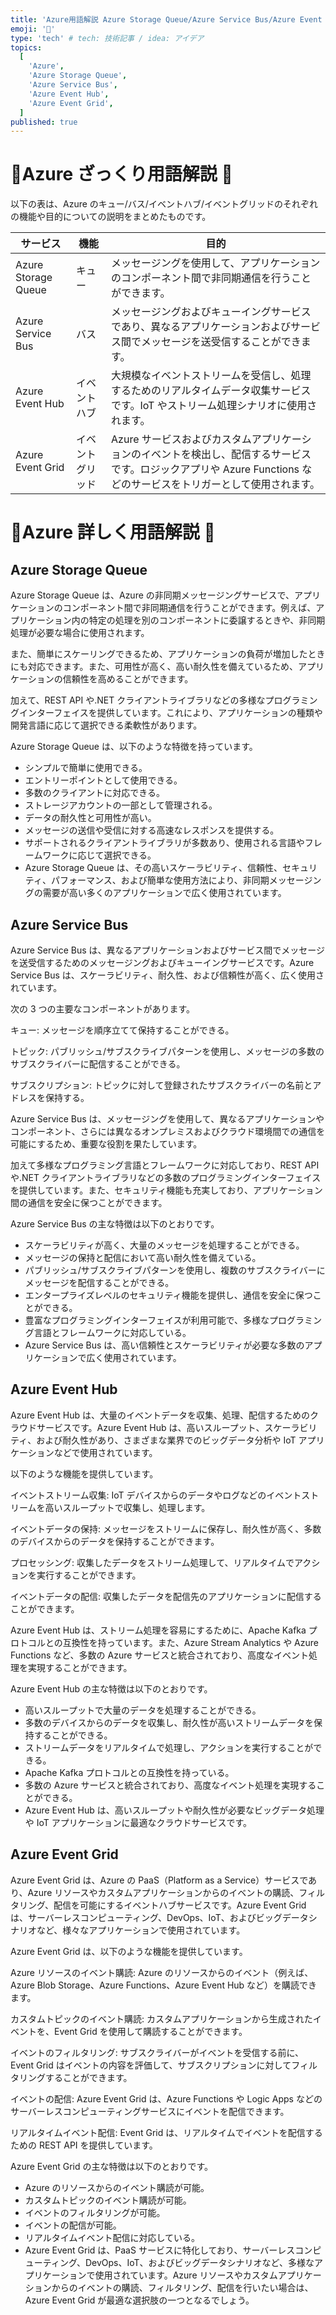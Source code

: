 ```yaml
---
title: 'Azure用語解説 Azure Storage Queue/Azure Service Bus/Azure Event Hub/Azure Event Grid '
emoji: '📘'
type: 'tech' # tech: 技術記事 / idea: アイデア
topics:
  [
    'Azure',
    'Azure Storage Queue',
    'Azure Service Bus',
    'Azure Event Hub',
    'Azure Event Grid',
  ]
published: true
---
```


# 📕Azure ざっくり用語解説 📕

以下の表は、Azure のキュー/バス/イベントハブ/イベントグリッドのそれぞれの機能や目的についての説明をまとめたものです。

| サービス            | 機能             | 目的                                                                                                                                                                |
| ------------------- | ---------------- | ------------------------------------------------------------------------------------------------------------------------------------------------------------------- |
| Azure Storage Queue | キュー           | メッセージングを使用して、アプリケーションのコンポーネント間で非同期通信を行うことができます。                                                                      |
| Azure Service Bus   | バス             | メッセージングおよびキューイングサービスであり、異なるアプリケーションおよびサービス間でメッセージを送受信することができます。                                      |
| Azure Event Hub     | イベントハブ     | 大規模なイベントストリームを受信し、処理するためのリアルタイムデータ収集サービスです。IoT やストリーム処理シナリオに使用されます。                                  |
| Azure Event Grid    | イベントグリッド | Azure サービスおよびカスタムアプリケーションのイベントを検出し、配信するサービスです。ロジックアプリや Azure Functions などのサービスをトリガーとして使用されます。 |

# 📕Azure 詳しく用語解説 📕

## Azure Storage Queue

Azure Storage Queue は、Azure の非同期メッセージングサービスで、アプリケーションのコンポーネント間で非同期通信を行うことができます。例えば、アプリケーション内の特定の処理を別のコンポーネントに委譲するときや、非同期処理が必要な場合に使用されます。

また、簡単にスケーリングできるため、アプリケーションの負荷が増加したときにも対応できます。また、可用性が高く、高い耐久性を備えているため、アプリケーションの信頼性を高めることができます。

加えて、REST API や.NET クライアントライブラリなどの多様なプログラミングインターフェイスを提供しています。これにより、アプリケーションの種類や開発言語に応じて選択できる柔軟性があります。

Azure Storage Queue は、以下のような特徴を持っています。

- シンプルで簡単に使用できる。
- エントリーポイントとして使用できる。
- 多数のクライアントに対応できる。
- ストレージアカウントの一部として管理される。
- データの耐久性と可用性が高い。
- メッセージの送信や受信に対する高速なレスポンスを提供する。
- サポートされるクライアントライブラリが多数あり、使用される言語やフレームワークに応じて選択できる。
- Azure Storage Queue は、その高いスケーラビリティ、信頼性、セキュリティ、パフォーマンス、および簡単な使用方法により、非同期メッセージングの需要が高い多くのアプリケーションで広く使用されています。

## Azure Service Bus

Azure Service Bus は、異なるアプリケーションおよびサービス間でメッセージを送受信するためのメッセージングおよびキューイングサービスです。Azure Service Bus は、スケーラビリティ、耐久性、および信頼性が高く、広く使用されています。

次の 3 つの主要なコンポーネントがあります。

キュー: メッセージを順序立てて保持することができる。

トピック: パブリッシュ/サブスクライブパターンを使用し、メッセージの多数のサブスクライバーに配信することができる。

サブスクリプション: トピックに対して登録されたサブスクライバーの名前とアドレスを保持する。

Azure Service Bus は、メッセージングを使用して、異なるアプリケーションやコンポーネント、さらには異なるオンプレミスおよびクラウド環境間での通信を可能にするため、重要な役割を果たしています。

加えて多様なプログラミング言語とフレームワークに対応しており、REST API や.NET クライアントライブラリなどの多数のプログラミングインターフェイスを提供しています。また、セキュリティ機能も充実しており、アプリケーション間の通信を安全に保つことができます。

Azure Service Bus の主な特徴は以下のとおりです。

- スケーラビリティが高く、大量のメッセージを処理することができる。
- メッセージの保持と配信において高い耐久性を備えている。
- パブリッシュ/サブスクライブパターンを使用し、複数のサブスクライバーにメッセージを配信することができる。
- エンタープライズレベルのセキュリティ機能を提供し、通信を安全に保つことができる。
- 豊富なプログラミングインターフェイスが利用可能で、多様なプログラミング言語とフレームワークに対応している。
- Azure Service Bus は、高い信頼性とスケーラビリティが必要な多数のアプリケーションで広く使用されています。

## Azure Event Hub

Azure Event Hub は、大量のイベントデータを収集、処理、配信するためのクラウドサービスです。Azure Event Hub は、高いスループット、スケーラビリティ、および耐久性があり、さまざまな業界でのビッグデータ分析や IoT アプリケーションなどで使用されています。

以下のような機能を提供しています。

イベントストリーム収集: IoT デバイスからのデータやログなどのイベントストリームを高いスループットで収集し、処理します。

イベントデータの保持: メッセージをストリームに保存し、耐久性が高く、多数のデバイスからのデータを保持することができます。

プロセッシング: 収集したデータをストリーム処理して、リアルタイムでアクションを実行することができます。

イベントデータの配信: 収集したデータを配信先のアプリケーションに配信することができます。

Azure Event Hub は、ストリーム処理を容易にするために、Apache Kafka プロトコルとの互換性を持っています。また、Azure Stream Analytics や Azure Functions など、多数の Azure サービスと統合されており、高度なイベント処理を実現することができます。

Azure Event Hub の主な特徴は以下のとおりです。

- 高いスループットで大量のデータを処理することができる。
- 多数のデバイスからのデータを収集し、耐久性が高いストリームデータを保持することができる。
- ストリームデータをリアルタイムで処理し、アクションを実行することができる。
- Apache Kafka プロトコルとの互換性を持っている。
- 多数の Azure サービスと統合されており、高度なイベント処理を実現することができる。
- Azure Event Hub は、高いスループットや耐久性が必要なビッグデータ処理や IoT アプリケーションに最適なクラウドサービスです。

## Azure Event Grid

Azure Event Grid は、Azure の PaaS（Platform as a Service）サービスであり、Azure リソースやカスタムアプリケーションからのイベントの購読、フィルタリング、配信を可能にするイベントハブサービスです。Azure Event Grid は、サーバーレスコンピューティング、DevOps、IoT、およびビッグデータシナリオなど、様々なアプリケーションで使用されています。

Azure Event Grid は、以下のような機能を提供しています。

Azure リソースのイベント購読: Azure のリソースからのイベント（例えば、Azure Blob Storage、Azure Functions、Azure Event Hub など）を購読できます。

カスタムトピックのイベント購読: カスタムアプリケーションから生成されたイベントを、Event Grid を使用して購読することができます。

イベントのフィルタリング: サブスクライバーがイベントを受信する前に、Event Grid はイベントの内容を評価して、サブスクリプションに対してフィルタリングすることができます。

イベントの配信: Azure Event Grid は、Azure Functions や Logic Apps などのサーバーレスコンピューティングサービスにイベントを配信できます。

リアルタイムイベント配信: Event Grid は、リアルタイムでイベントを配信するための REST API を提供しています。

Azure Event Grid の主な特徴は以下のとおりです。

- Azure のリソースからのイベント購読が可能。
- カスタムトピックのイベント購読が可能。
- イベントのフィルタリングが可能。
- イベントの配信が可能。
- リアルタイムイベント配信に対応している。
- Azure Event Grid は、PaaS サービスに特化しており、サーバーレスコンピューティング、DevOps、IoT、およびビッグデータシナリオなど、多様なアプリケーションで使用されています。Azure リソースやカスタムアプリケーションからのイベントの購読、フィルタリング、配信を行いたい場合は、Azure Event Grid が最適な選択肢の一つとなるでしょう。
